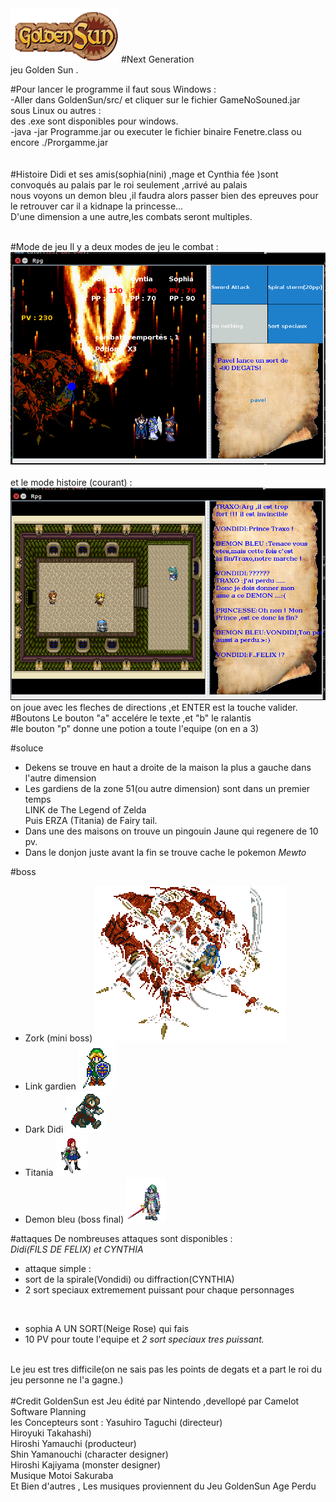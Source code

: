 
<img src="src/image/Personnage/pavel/sun.png">
#Next Generation</br>
jeu Golden Sun .</br>
 

#Pour lancer le programme
il faut 
sous Windows :</br>
-Aller dans GoldenSun/src/ et cliquer sur le fichier GameNoSouned.jar</br>
sous Linux ou autres :</br> 
des .exe sont disponibles pour windows.</br>
-java -jar Programme.jar  ou  executer le fichier binaire Fenetre.class ou encore ./Prorgamme.jar </br>
</br>
</br>
#Histoire 
Didi et ses amis(sophia(nini) ,mage et Cynthia fée )sont convoqués au palais par le roi seulement ,arrivé au palais</br> 
nous voyons un demon bleu ,il faudra alors passer bien des epreuves pour le retrouver car il a kidnape la princesse...</br>
D'une dimension a une autre,les combats seront multiples.<br>

</br>
#Mode de jeu
Il y a deux modes de jeu le combat :</br>
<img src = "src/Thor/rpg.png">
</br></br>
et le mode histoire (courant) :</br>
<img src = "src/Thor/rpg2.png">
</br>
on joue avec les fleches de directions ,et ENTER est la touche valider.
#Boutons 
Le bouton "a" accelére le texte ,et "b" le ralantis </br>
#le bouton "p" donne une potion a toute l'equipe (on en a 3)

#soluce
+ Dekens se trouve en haut a droite de la maison la plus a gauche dans l'autre dimension</br>
+ Les gardiens de la zone 51(ou autre dimension) sont dans un premier temps</br>
LINK de The Legend of Zelda</br>
Puis ERZA (Titania) de Fairy tail.</br>
+ Dans une des maisons on trouve un pingouin Jaune qui regenere de 10 pv.
+ Dans le donjon juste avant la fin se trouve cache le pokemon <em>Mewto</em>

#boss
+ Zork (mini boss) <img src = "src/image/Personnage/mechant/mechant.png">
+ Link gardien <img src = "src/image/Personnage/Link/Lmagik.png">
+ Dark Didi <img src = "src/image/Personnage/pavel2/pmarche.png">
+ Titania <img src = "src/image/Personnage/erza/Erstand.png">
+ Demon bleu (boss final) <img src = "src/image/Personnage//boss/boss1.png">

#attaques
De nombreuses attaques sont disponibles :</br>
<em>Didi(FILS DE FELIX) et CYNTHIA</em>
+ attaque simple : </br>
+ sort de la spirale(Vondidi) ou diffraction(CYNTHIA)</br>
+ 2 sort speciaux extremement puissant pour chaque personnages</br>
</br>


+ sophia A UN SORT(Neige Rose) qui fais </br>
+ 10 PV pour toute l'equipe et <em>2 sort speciaux tres puissant.</em></br>

</br>
Le jeu est tres difficile(on ne sais pas les points de degats et a part le roi du jeu personne ne l'a gagne.)</br>


</br>
#Credit 
GoldenSun est Jeu édité par Nintendo ,devellopé par Camelot Software Planning</br>
les Concepteurs sont :	Yasuhiro Taguchi (directeur)</br>
Hiroyuki Takahashi)</br>
Hiroshi Yamauchi (producteur)</br>
Shin Yamanouchi (character designer)</br>
Hiroshi Kajiyama (monster designer)</br>
Musique	Motoi Sakuraba</br>
Et Bien d'autres , Les musiques proviennent du Jeu GoldenSun Age Perdu 

